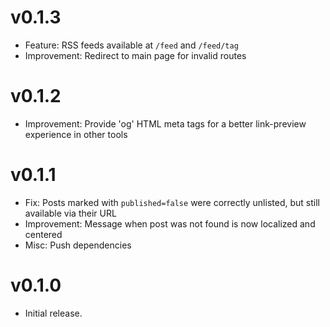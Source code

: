# v0.1.3

- Feature: RSS feeds available at `/feed` and `/feed/tag`
- Improvement: Redirect to main page for invalid routes

# v0.1.2

- Improvement: Provide 'og' HTML meta tags for a better link-preview experience in other tools

# v0.1.1

- Fix: Posts marked with `published=false` were correctly unlisted, but still available via their URL
- Improvement: Message when post was not found is now localized and centered
- Misc: Push dependencies

# v0.1.0

- Initial release.
